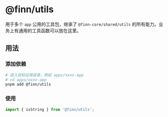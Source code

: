 # @finn/utils

用于多个 `app` 公用的工具包，继承了 `@finn-core/shared/utils` 的所有能力。业务上有通用的工具函数可以放在这里。

## 用法

### 添加依赖

```bash
# 进入目标应用目录，例如 apps/xxxx-app
# cd apps/xxxx-app
pnpm add @finn/utils
```

### 使用

```ts
import { isString } from '@finn/utils';
```

